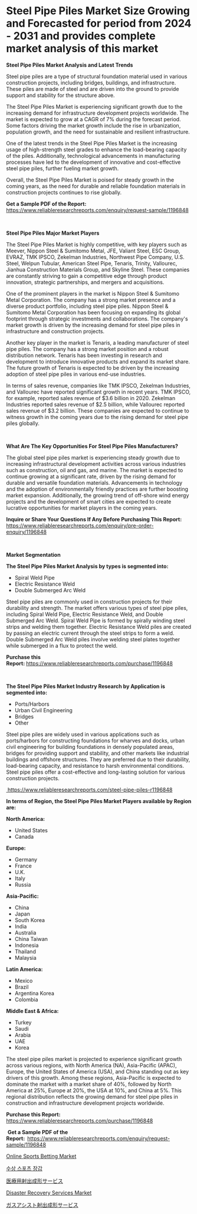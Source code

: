 <p><h1>Steel Pipe Piles Market Size Growing and Forecasted for period from 2024 - 2031 and provides complete market analysis of this market</h1></p><p><strong>Steel Pipe Piles Market Analysis and Latest Trends</strong></p>
<p><p>Steel pipe piles are a type of structural foundation material used in various construction projects, including bridges, buildings, and infrastructure. These piles are made of steel and are driven into the ground to provide support and stability for the structure above.</p><p>The Steel Pipe Piles Market is experiencing significant growth due to the increasing demand for infrastructure development projects worldwide. The market is expected to grow at a CAGR of 7% during the forecast period. Some factors driving the market growth include the rise in urbanization, population growth, and the need for sustainable and resilient infrastructure.</p><p>One of the latest trends in the Steel Pipe Piles Market is the increasing usage of high-strength steel grades to enhance the load-bearing capacity of the piles. Additionally, technological advancements in manufacturing processes have led to the development of innovative and cost-effective steel pipe piles, further fueling market growth.</p><p>Overall, the Steel Pipe Piles Market is poised for steady growth in the coming years, as the need for durable and reliable foundation materials in construction projects continues to rise globally.</p></p>
<p><strong>Get a Sample PDF of the Report:&nbsp;</strong> <a href="https://www.reliableresearchreports.com/enquiry/request-sample/1196848">https://www.reliableresearchreports.com/enquiry/request-sample/1196848</a></p>
<p>&nbsp;</p>
<p><strong>Steel Pipe Piles Major Market Players</strong></p>
<p><p>The Steel Pipe Piles Market is highly competitive, with key players such as Meever, Nippon Steel & Sumitomo Metal, JFE, Valiant Steel, ESC Group, EVRAZ, TMK IPSCO, Zekelman Industries, Northwest Pipe Company, U.S. Steel, Welpun Tubular, American Steel Pipe, Tenaris, Trinity, Vallourec, Jianhua Construction Materials Group, and Skyline Steel. These companies are constantly striving to gain a competitive edge through product innovation, strategic partnerships, and mergers and acquisitions.</p><p>One of the prominent players in the market is Nippon Steel & Sumitomo Metal Corporation. The company has a strong market presence and a diverse product portfolio, including steel pipe piles. Nippon Steel & Sumitomo Metal Corporation has been focusing on expanding its global footprint through strategic investments and collaborations. The company's market growth is driven by the increasing demand for steel pipe piles in infrastructure and construction projects.</p><p>Another key player in the market is Tenaris, a leading manufacturer of steel pipe piles. The company has a strong market position and a robust distribution network. Tenaris has been investing in research and development to introduce innovative products and expand its market share. The future growth of Tenaris is expected to be driven by the increasing adoption of steel pipe piles in various end-use industries.</p><p>In terms of sales revenue, companies like TMK IPSCO, Zekelman Industries, and Vallourec have reported significant growth in recent years. TMK IPSCO, for example, reported sales revenue of $3.6 billion in 2020. Zekelman Industries reported sales revenue of $2.5 billion, while Vallourec reported sales revenue of $3.2 billion. These companies are expected to continue to witness growth in the coming years due to the rising demand for steel pipe piles globally.</p></p>
<p>&nbsp;</p>
<p><strong>What Are The Key Opportunities For Steel Pipe Piles Manufacturers?</strong></p>
<p><p>The global steel pipe piles market is experiencing steady growth due to increasing infrastructural development activities across various industries such as construction, oil and gas, and marine. The market is expected to continue growing at a significant rate, driven by the rising demand for durable and versatile foundation materials. Advancements in technology and the adoption of environmentally friendly practices are further boosting market expansion. Additionally, the growing trend of off-shore wind energy projects and the development of smart cities are expected to create lucrative opportunities for market players in the coming years.</p></p>
<p><strong>Inquire or Share Your Questions If Any Before Purchasing This Report:</strong> <a href="https://www.reliableresearchreports.com/enquiry/pre-order-enquiry/1196848">https://www.reliableresearchreports.com/enquiry/pre-order-enquiry/1196848</a></p>
<p>&nbsp;</p>
<p><strong>Market Segmentation</strong></p>
<p><strong>The Steel Pipe Piles Market Analysis by types is segmented into:</strong></p>
<p><ul><li>Spiral Weld Pipe</li><li>Electric Resistance Weld</li><li>Double Submerged Arc Weld</li></ul></p>
<p><p>Steel pipe piles are commonly used in construction projects for their durability and strength. The market offers various types of steel pipe piles, including Spiral Weld Pipe, Electric Resistance Weld, and Double Submerged Arc Weld. Spiral Weld Pipe is formed by spirally winding steel strips and welding them together. Electric Resistance Weld piles are created by passing an electric current through the steel strips to form a weld. Double Submerged Arc Weld piles involve welding steel plates together while submerged in a flux to protect the weld.</p></p>
<p><strong>Purchase this Report:&nbsp;</strong><a href="https://www.reliableresearchreports.com/purchase/1196848">https://www.reliableresearchreports.com/purchase/1196848</a></p>
<p>&nbsp;</p>
<p><strong>The Steel Pipe Piles Market Industry Research by Application is segmented into:</strong></p>
<p><ul><li>Ports/Harbors</li><li>Urban Civil Engineering</li><li>Bridges</li><li>Other</li></ul></p>
<p><p>Steel pipe piles are widely used in various applications such as ports/harbors for constructing foundations for wharves and docks, urban civil engineering for building foundations in densely populated areas, bridges for providing support and stability, and other markets like industrial buildings and offshore structures. They are preferred due to their durability, load-bearing capacity, and resistance to harsh environmental conditions. Steel pipe piles offer a cost-effective and long-lasting solution for various construction projects.</p></p>
<p><a href="https://www.reliableresearchreports.com/steel-pipe-piles-r1196848">&nbsp;https://www.reliableresearchreports.com/steel-pipe-piles-r1196848</a></p>
<p><strong>In terms of Region, the Steel Pipe Piles Market Players available by Region are:</strong></p>
<p>
    <p> <strong> North America: </strong>
        <ul>
            <li>United States</li>
            <li>Canada</li>
        </ul>
        </p> 
    <p> <strong> Europe: </strong>
        <ul>
            <li>Germany</li>
            <li>France</li>
            <li>U.K.</li>
            <li>Italy</li>
            <li>Russia</li>
        </ul>
        </p> 
    <p> <strong> Asia-Pacific: </strong>
        <ul>
            <li>China</li>
            <li>Japan</li>
            <li>South Korea</li>
            <li>India</li>
            <li>Australia</li>
            <li>China Taiwan</li>
            <li>Indonesia</li>
            <li>Thailand</li>
            <li>Malaysia</li>
        </ul>
        </p> 
    <p> <strong> Latin America: </strong>
        <ul>
            <li>Mexico</li>
            <li>Brazil</li>
            <li>Argentina Korea</li>
            <li>Colombia</li>
        </ul>
        </p> 
    <p> <strong> Middle East & Africa: </strong>
        <ul>
            <li>Turkey</li>
            <li>Saudi</li>
            <li>Arabia</li>
            <li>UAE</li>
            <li>Korea</li>
        </ul>
    </p>
    </p>
<p><p>The steel pipe piles market is projected to experience significant growth across various regions, with North America (NA), Asia-Pacific (APAC), Europe, the United States of America (USA), and China standing out as key drivers of this growth. Among these regions, Asia-Pacific is expected to dominate the market with a market share of 40%, followed by North America at 25%, Europe at 20%, the USA at 10%, and China at 5%. This regional distribution reflects the growing demand for steel pipe piles in construction and infrastructure development projects worldwide.</p></p>
<p><strong>Purchase this Report: </strong><a href="https://www.reliableresearchreports.com/purchase/1196848">https://www.reliableresearchreports.com/purchase/1196848</a></p>
<p>&nbsp;<strong>Get a Sample PDF of the Report:&nbsp;&nbsp;</strong><a href="https://www.reliableresearchreports.com/enquiry/request-sample/1196848">https://www.reliableresearchreports.com/enquiry/request-sample/1196848</a></p>
<p><strong></strong></p>
<p><p><a href="https://github.com/YashRP12/Market-Research-Report-List-5/blob/main/online-sports-betting-market.md">Online Sports Betting Market</a></p><p><a href="https://github.com/hasanrajibul387/Market-Research-Report-List-1/blob/main/7305771129499.md">수상 스포츠 장갑</a></p><p><a href="https://github.com/SimeonBode1/Market-Research-Report-List-1/blob/main/2728030111695.md">医療用射出成形サービス</a></p><p><a href="https://github.com/khayangel/Market-Research-Report-List-4/blob/main/disaster-recovery-services-market.md">Disaster Recovery Services Market</a></p><p><a href="https://github.com/nxboeu02965442/Market-Research-Report-List-3/blob/main/9478557111696.md">ガスアシスト射出成形サービス</a></p></p>